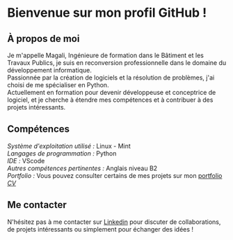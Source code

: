 # Bienvenue sur mon profil GitHub ! 
## À propos de moi
Je m'appelle Magali, Ingénieure de formation dans le Bâtiment et les Travaux Publics, je suis en reconversion professionnelle dans le domaine du développement informatique.  
Passionnée par la création de logiciels et la résolution de problèmes, j'ai choisi de me spécialiser en Python.  
Actuellement en formation pour devenir développeuse et conceptrice de logiciel, et je cherche à étendre mes compétences et à contribuer à des projets intéressants.

## Compétences
*Système d'exploitation utilisé :* Linux - Mint  
*Langages de programmation :* Python  
*IDE :* VScode  
*Autres compétences pertinentes :* Anglais niveau B2  
*Portfolio :* Vous pouvez consulter certains de mes projets sur mon [portfolio](https://www.canva.com/design/DAF_kTwh-Mc/eRn1TVcKmXHio6mxEz3cqg/edit?utm_content=DAF_kTwh-Mc&utm_campaign=designshare&utm_medium=link2&utm_source=sharebutton)  
*[CV](https://www.canva.com/design/DAF_lO8_Ju4/hMfvbGO6Y_6xWrmNr94jLw/edit?utm_content=DAF_lO8_Ju4&utm_campaign=designshare&utm_medium=link2&utm_source=sharebutton)*  

## Me contacter
N'hésitez pas à me contacter sur [Linkedin](https://www.linkedin.com/in/magali-courté) pour discuter de collaborations, de projets intéressants ou simplement pour échanger des idées !
